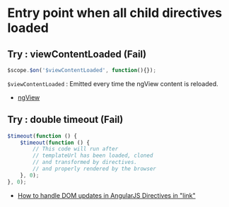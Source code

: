 # Entry point when all child directives loaded

## Try : viewContentLoaded (Fail)

```javascript
$scope.$on('$viewContentLoaded', function(){});
```

`$viewContentLoaded` : Emitted every time the ngView content is reloaded.

* [ngView](https://docs.angularjs.org/api/ngRoute/directive/ngView)

## Try : double timeout (Fail)

```javascript
$timeout(function () {
    $timeout(function () {
        // This code will run after
        // templateUrl has been loaded, cloned
        // and transformed by directives.
        // and properly rendered by the browser
    }, 0);
}, 0);
```

* [How to handle DOM updates in AngularJS Directives in "link"](http://lorenzmerdian.blogspot.kr/2013/03/how-to-handle-dom-updates-in-angularjs.html)